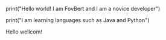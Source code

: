 print("Hello world! I am FovBert and I am a novice developer")

print("I am learning languages such as Java and Python")

Hello wellcom!
